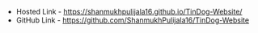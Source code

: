 - Hosted Link - https://shanmukhpulijala16.github.io/TinDog-Website/
- GitHub Link - https://github.com/ShanmukhPulijala16/TinDog-Website
